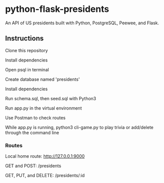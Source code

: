 # python-flask-presidents

An API of US presidents built with Python, PostgreSQL, Peewee, and Flask.

## Instructions

Clone this repository

Install dependencies

Open psql in terminal

Create database named 'presidents'

Install dependencies

Run schema.sql, then seed.sql with Python3

Run app.py in the virtual environment

Use Postman to check routes

While app.py is running, python3 cli-game.py to play trivia or add/delete through the command line

### Routes

Local home route: http://127.0.0.1:9000

GET and POST: /presidents

GET, PUT, and DELETE: /presidents/:id
